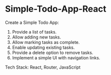 # Simple-Todo-App-React

Create a Simple Todo App:
 1. Provide a list of tasks.
 2. Allow adding new tasks.
 3. Allow marking tasks as complete.
 4. Enable updating existing tasks.
 5. Provide a delete option to remove tasks.
 6. Implement a simple UI with navigation links.

Tech Stack: React, Router, JavaScript
